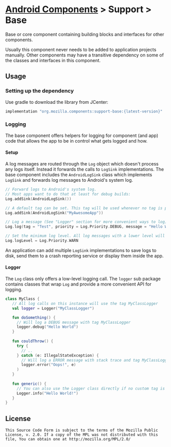 # [Android Components](../../../README.md) > Support > Base

Base or core component containing building blocks and interfaces for other components.

Usually this component never needs to be added to application projects manually. Other components may have a transitive dependency on some of the classes and interfaces in this component.

## Usage

### Setting up the dependency

Use gradle to download the library from JCenter:

```Groovy
implementation "org.mozilla.components:support-base:{latest-version}"
```

### Logging

The base component offers helpers for logging for component (and app) code that allows the app to be in control what gets logged and how.

#### Setup

A log messages are routed through the `Log` object which doesn't process any logs itself. Instead it forwards the calls to `LogSink` implementations. The base component includes the `AndroidLogSink` class which implements `LogSink` and forwards log messages to Android's system log.

```Kotlin
// Forward logs to Android's system log.
// Most apps want to do that at least for debug builds:
Log.addSink(AndroidLogSink())

// A default tag can be set. This tag will be used whenever no tag is provided when logging a message.
Log.addSink(AndroidLogSink("MyAwesomeApp"))

// Log a message (See "Logger" section for more convenient ways to log)
Log.log(tag = "Test", priority = Log.Priority.DEBUG, message = "Hello World!")

// Set the minimum log level. All log messages with a lower level will be ignored.
Log.logLevel = Log.Priority.WARN
```

An application can add multiple `LogSink` implementations to save logs to disk, send them to a crash reporting service or display them inside the app.

#### Logger

The `Log` class only offers a low-level logging call. The `logger` sub package contains classes that wrap `Log` and provide a more convenient API for logging.

```Kotlin
class MyClass {
   // All log calls on this instance will use the tag MyClassLogger
   val logger = Logger("MyClassLogger")

   fun doSomething() {
     // Will log a DEBUG message with tag MyClassLogger
     logger.debug("Hello World")
   }
   
   fun couldThrow() {
     try {
       // ..
     } catch (e: IllegalStateException) {
       // Will log a ERROR message with stack trace and tag MyClassLogger
       logger.error("Oops!", e)
     )
   }
   
   fun generic() {
     // You can also use the Logger class directly if no custom tag is needed:
     Logger.info("Hello World!")
   }
}
```

## License

    This Source Code Form is subject to the terms of the Mozilla Public
    License, v. 2.0. If a copy of the MPL was not distributed with this
    file, You can obtain one at http://mozilla.org/MPL/2.0/
